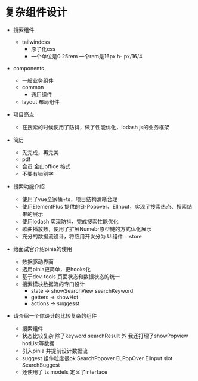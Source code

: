 # 复杂组件设计

- 搜索组件
   - tailwindcss 
     - 原子化css
     - 一个单位是0.25rem 一个rem是16px
         h- px/16/4

- components
   - 一般业务组件 
   - common
     - 通用组件
   - layout 布局组件

- 项目亮点 
  - 在搜索的时候使用了防抖，做了性能优化，lodash  js的业务框架


- 简历 
  - 先完成，再完美
  - pdf
  - 会员 金山office 格式
  - 不要有错别字

- 搜索功能介绍
  - 使用了vue全家桶+ts，项目结构清晰合理
  - 使用ElementPlus 提供的El-Popover、ElInput，实现了搜索热点、搜索结果的展示
  - 使用lodash 实现防抖，完成搜索性能优化
  - 歌曲播放数，使用了扩展Numebr原型链的方式优化展示
  - 充分的数据流设计，将应用开发分为 UI组件 + store

- 给面试官介绍pinia的使用
  - 数据驱动界面  
  - 选用pinia更简单，更hooks化
  - 基于dev-tools 页面状态和数据状态的统一 
  - 搜索模块数据流的专门设计
    - state -> showSearchView searchKeyword 
    - getters -> showHot
    - actions -> suggesst
- 请介绍一个你设计的比较复杂的组件
  - 搜索组件
  - 状态比较复杂
      除了keyword searchResult 外
      我还打理了showPopview hotList等数据
  - 引入pinia 并提前设计数据流
  - suggest 组件粒度很ok
      SearchPopover
        ELPopOver
          ElInput slot
            SearchSuggest
  - 还使用了 ts models 定义了interface